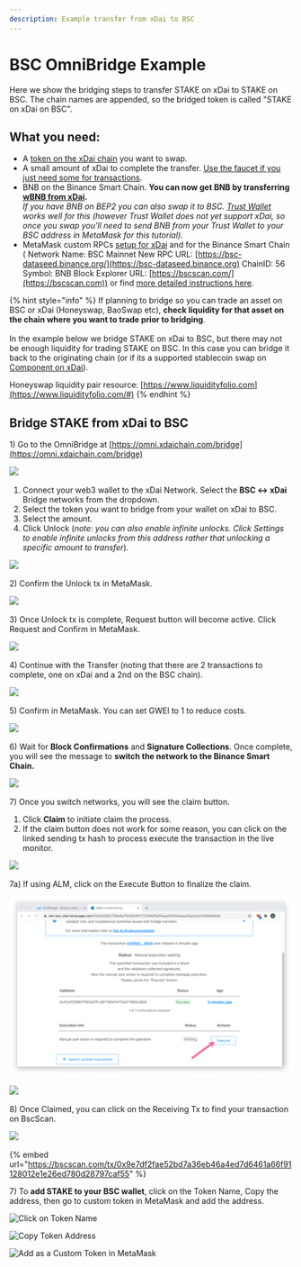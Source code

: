 ```yaml
---
description: Example transfer from xDai to BSC
---
```


# BSC OmniBridge Example

Here we show the bridging steps to transfer STAKE on xDai to STAKE on BSC. The chain names are appended, so the bridged token is called "STAKE on xDai on BSC".

## What you need:

* A [token on the xDai chain](https://blockscout.com/xdai/mainnet/bridged-tokens/eth) you want to swap.
* A small amount of xDai to complete the transfer. [Use the faucet if you just need some for transactions](https://blockscout.com/xdai/mainnet/faucet).
* BNB on the Binance Smart Chain. **You can now get BNB by transferring **[**wBNB from xDai**](wbnb-auto-conversion-to-bnb.md)**.**\
  _If you have BNB on BEP2 you can also swap it to BSC. _[_Trust Wallet_](https://trustwallet.com)_ works well for this (however Trust Wallet does not yet support xDai, so once you swap you'll need to send BNB from your Trust Wallet to your BSC address in MetaMask for this tutorial)._
* MetaMask custom RPCs [setup for xDai](../../../wallets/metamask/metamask-setup.md) and for the Binance Smart Chain ( Network Name: BSC Mainnet New RPC URL: [https://bsc-dataseed.binance.org/](https://bsc-dataseed.binance.org) ChainID: 56 Symbol: BNB Block Explorer URL: [https://bscscan.com/](https://bscscan.com)) or find [more detailed instructions here](https://docs.binance.org/smart-chain/wallet/metamask.html).

{% hint style="info" %}
If planning to bridge so you can trade an asset on BSC or xDai (Honeyswap, BaoSwap etc), **check liquidity for that asset on the chain where you want to trade prior to bridging**. \
\
In the example below we bridge STAKE on xDai to BSC, but there may not be enough liquidity for trading STAKE on BSC. In this case you can bridge it back to the originating chain (or if its a supported stablecoin swap on [Component on xDai](https://xdai.component.finance)).&#x20;

Honeyswap liquidity pair resource: [https://www.liquidityfolio.com](https://www.liquidityfolio.com/#)
{% endhint %}

## Bridge STAKE from xDai to BSC

1\) Go to the OmniBridge at [https://omni.xdaichain.com/bridge](https://omni.xdaichain.com/bridge)

![](../../../../.gitbook/assets/bsc-1.png)

1. Connect your web3 wallet to the xDai Network. Select the **BSC <-> xDai** Bridge networks from the dropdown.
2. Select the token you want to bridge from your wallet on xDai to BSC.
3. Select the amount.
4. Click Unlock (_note: you can also enable infinite unlocks. Click Settings to enable infinite unlocks from this address rather that unlocking a specific amount to transfer_).

![](../../../../.gitbook/assets/bsc2.png)

2\) Confirm the Unlock tx in MetaMask.

![](../../../../.gitbook/assets/bsc-3.png)

3\) Once Unlock tx is complete, Request button will become active. Click Request and Confirm in MetaMask.

![](../../../../.gitbook/assets/request.png)

4\) Continue with the Transfer (noting that there are 2 transactions to complete, one on xDai and a 2nd on the BSC chain).

![](../../../../.gitbook/assets/bsc-confirm-1.png)

5\) Confirm in MetaMask. You can set GWEI to 1 to reduce costs.

![](<../../../../.gitbook/assets/confirm-2 (1).png>)

6\) Wait for **Block Confirmations** and **Signature Collections**. Once complete, you will see the message to **switch the network to the Binance Smart Chain.**

![](<../../../../.gitbook/assets/img4 (2).png>)

7\) Once you switch networks, you will see the claim button.

1. Click **Claim** to initiate claim the process.&#x20;
2. If the claim button does not work for some reason, you can click on the linked sending tx hash to process execute the transaction in the live monitor.

![](<../../../../.gitbook/assets/img5 (1).png>)

7a) If using ALM, click on the Execute Button to finalize the claim.

![](<../../../../.gitbook/assets/alm1 (1) (1) (1) (2) (2) (2) (2) (2) (2) (2) (2) (1).png>)

![](../../../../.gitbook/assets/alm2.png)

8\) Once Claimed, you can click on the Receiving Tx to find your transaction on BscScan.

![](../../../../.gitbook/assets/receiving.png)

{% embed url="https://bscscan.com/tx/0x9e7df2fae52bd7a36eb46a4ed7d6461a66f91128012e1e26ed780d28797caf55" %}

7\) To **add STAKE to your BSC wallet**, click on the Token Name, Copy the address, then go to custom token in MetaMask and add the address.

![Click on Token Name](../../../../.gitbook/assets/tokenname.png)

![Copy Token Address](../../../../.gitbook/assets/tokenaddress.png)

![Add as a Custom Token in MetaMask](../../../../.gitbook/assets/tokentomm.png)
